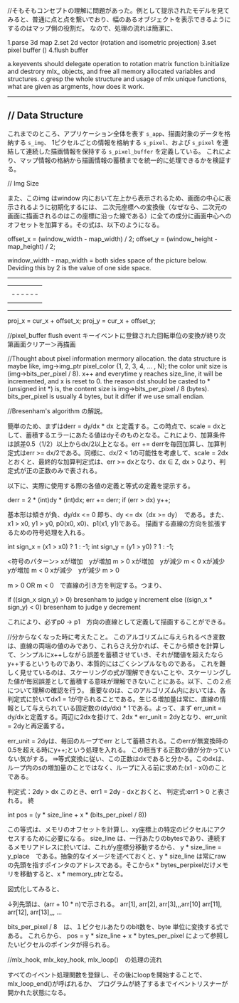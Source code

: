 //そもそもコンセプトの理解に問題があった。例として提示されたモデルを見てみると、普通に点と点を繋いでおり、幅のあるオブジェクトを表示できるようにするのはマップ側の役割だ。
なので、処理の流れは簡潔に、

1.parse 3d map
2.set 2d vector (rotation and isometric projection)
3.set pixel buffer ()
4.flush buffer

a.keyevents should delegate operation to rotation matrix function
b.initialize and destrory mlx_ objects, and free all memory allocated variables and structures.
c.gresp the whole structure and usage of mlx unique functions, what are given as argments, how does it work.


---

## // Data Structure

これまでのところ、アプリケーション全体を表す `s_app`、描画対象のデータを格納する `s_img`、
1ピクセルごとの情報を格納する `s_pixel`、および `s_pixel` を連結して連続した描画情報を保持する `s_pixel_buffer` を定義している。
これにより、マップ情報の格納から描画情報の蓄積までを統一的に処理できるかを検証する。

// Img Size

また、このimg はwindow 内において左上から表示されるため、画面の中心に表示されるように初期化するには、
二次元座標への変換後（なぜなら、二次元の画面に描画されるのはこの座標に沿った線である）に全ての成分に画面中心へのオフセットを加算する。その式は、以下のようになる。

offset_x = (window_width - map_width) / 2;
offset_y = (window_height - map_height) / 2;

window_width - map_width = both sides space of the picture below. Deviding this by 2 is the value of one side space.

 --------------
|              |
|    ------    |
|   |      |   |
|    ------    |
|              |
 --------------

proj_x = cur_x + offset_x;
proj_y = cur_x + offset_y;


//pixel_buffer flush event
キーイベントに登録された回転単位の変換が終り次第画面クリアー＞再描画


//Thought about pixel information mermory allocation.
the data structure is maybe like,
img->img_ptr
pixel_color {1, 2, 3, 4, ... , N};
the color unit size is (img->bits_per_pixel / 8).
x++ and everytime y reaches size_line, it will be incremented,
and x is reset to 0.
the reason dst should be casted to *(unsigned int *) is,
the content size is img->bits_per_pixel / 8 (bytes).
bits_per_pixel is usually 4 bytes, but it differ if we use small endian.


//Bresenham's algorithm の解説。

簡単のため、まずはderr = dy/dx * dx と定義する。この時点で、scale = dxとして、蓄積するエラーにあたる値はdyそのものとなる。これにより、加算条件は誤差0.5（1/2）以上からdx/2以上となる。err += derrを毎回加算し、加算判定式はerr >= dx/2である。同様に、dx/2 < 1の可能性を考慮して、scale = 2dxとおくと、最終的な加算判定式は、err >= dxとなり、dx ∈ Z, dx > 0より、判定式が正の正数のみで表される。

以下に、実際に使用する際の各値の定義と等式の定義を提示する。

derr = 2 * (int)dy * (int)dx;
err += derr;
if (err > dx)
	y++;

基本形は傾きが負、dy/dx <= 0 即ち、dy <= dx（dx >= dy）　である。また、x1 > x0, y1 > y0,
p0(x0, x0)、p1(x1, y1)である。
描画する直線の方向を拡張するための符号処理を入れる。

int sign_x = (x1 > x0) ? 1 : -1;
int sign_y = (y1 > y0) ? 1 : -1;

<符号のパターン>
xが増加　yが増加 m > 0
xが増加　yが減少 m < 0
xが減少　yが増加 m < 0
xが減少　yが減少 m > 0

m > 0 OR m < 0　で直線の引き方を判定する。つまり、

if ((sign_x sign_y) > 0)
	bresenham to judge y increment
else ((sign_x * sign_y) < 0)
	bresenham to judge y decrement

これにより、必ずp0 -> p1　方向の直線として定義して描画することができる。


//分からなくなった時に考えたこと。
このアルゴリズムに与えられるべき変数は、直線の両端の値のみであり、これらさえ分かれば、そこから傾きを計算して、シンプルにx++しながら誤差を蓄積させていき、それが閾値を超えたならy++するというものであり、本質的にはごくシンプルなものである。
これを難しく見せているのは、スケーリングの式が理解できないことや、スケーリングした値が毎回誤差として蓄積する意味が理解できないことにある。以下、この２点について理解の確認を行う。
重要なのは、このアルゴリズム内においては、各判定式に於いてdx1 = 1が守られることである。生じる増加量は常に、直線の情報として与えられている固定数の(dy/dx) * 1である。よって、まず err_unit = dy/dxと定義する。両辺に2dxを掛けて、2dx * err_unit = 2dyとなり、err_unit = 2dyと再定義する。

err_unit = 2dyは、毎回のループでerr として蓄積される。このerrが無変換時の0.5を超える時にy++;という処理を入れる。
この相当する正数の値が分かっていない気がする。
⇛等式変換に従い、この正数はdxであると分かる。このdxは、ループ内のsの増加量のことではなく、ループに入る前に求めた(x1 - x0)のことである。

判定式：2dy > dx
このとき、err1 = 2dy - dxとおくと、
判定式:err1 > 0
と表される。
									終


int pos = (y * size_line + x * (bits_per_pixel / 8))

この等式は、メモリのオフセットを計算し、xy座標上の特定のピクセルにアクセスするために必要になる。
size_line は、一行あたりのbytesであり、連続するメモリアドレスに於いては、これがy座標分移動するから、
y * size_line = y_place　である。抽象的なイメージを述べておくと、y * size_line は常にrawの先頭を指すポインタのアドレスである。そこからx * bytes_perpixelだけメモリを移動すると、x * memory_ptrとなる。

図式化してみると、

↓列先頭は、(arr + 10 * n)で示される。
arr[1], arr[2], arr[3],,,arr[10]
arr[11], arr[12], arr[13],,,
...

bits_per_pixel / 8　は、１ピクセルあたりのbit数を、byte 単位に変換する式である。
これらから、
pos = y * size_line + x * bytes_per_pixel
によって参照したいピクセルのポインタが得られる。


//mlx_hook, mlx_key_hook, mlx_loop()　の処理の流れ

すべてのイベント処理関数を登録し、その後にloopを開始することで、mlx_loop_end()が呼ばれるか、
プログラムが終了するまでイベントリスナーが開かれた状態になる。
